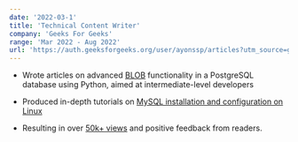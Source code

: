 ```yaml
---
date: '2022-03-1'
title: 'Technical Content Writer'
company: 'Geeks For Geeks'
range: 'Mar 2022 - Aug 2022'
url: 'https://auth.geeksforgeeks.org/user/ayonssp/articles?utm_source=geeksforgeeks&utm_medium=article_author&utm_campaign=auth_user'
---
```


- Wrote articles on advanced [BLOB](https://www.geeksforgeeks.org/handling-postgresql-blob-data-in-python/) functionality in a PostgreSQL database using Python, aimed at intermediate-level developers

- Produced in-depth tutorials on [MySQL installation and configuration on Linux](https://www.geeksforgeeks.org/how-to-install-mysql-on-linux/)
- Resulting in over [50k+ views]() and positive feedback from readers.

